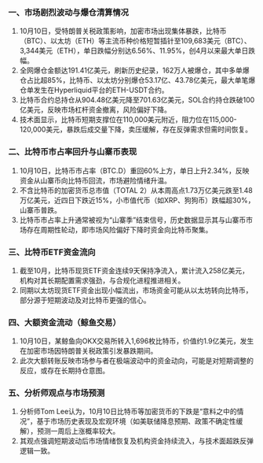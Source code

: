 ### 一、市场剧烈波动与爆仓清算情况  
1. 10月10日，受特朗普关税政策影响，加密市场出现集体暴跌，比特币（BTC）、以太坊（ETH）等主流币种价格短暂插针至109,683美元（BTC）、3,344美元（ETH），单日跌幅分别达6.56%、11.95%，创4月以来最大单日跌幅。  
2. 全网爆仓金额达191.41亿美元，刷新历史纪录，162万人被爆仓，其中多单爆仓占比超85%，比特币、以太坊分别爆仓53.17亿、43.78亿美元，最大单笔爆仓单发生在Hyperliquid平台的ETH-USDT合约。  
3. 比特币合约总持仓从904.48亿美元降至701.63亿美元，SOL合约持仓跌破100亿美元，反映市场杠杆资金撤离，风险偏好下降。  
4. 技术面显示，比特币短期支撑位在110,000美元附近，阻力位在115,000-120,000美元，暴跌后成交量下降，卖压缓解，存在反弹需求但需时间恢复。  

### 二、比特币市占率回升与山寨币表现  
1. 10月10日，比特币市占率（BTC.D）重回60%上方，单日上升2.34%，反映资金从山寨币向比特币回流，市场避险情绪升温。  
2. 不含比特币的加密货币总市值（TOTAL 2）从本周高点1.73万亿美元跌至1.48万亿美元，近四日下跌近15%，小市值代币（如XRP、狗狗币）跌幅超30%，山寨币普跌。  
3. 比特币市占率上升通常被视为“山寨季”结束信号，历史数据显示其与山寨币市场存在周期性轮动，即市场风险偏好下降时资金向比特币聚集。  

### 三、比特币ETF资金流向  
1. 截至10月，比特币现货ETF资金连续9天保持净流入，累计流入258亿美元，机构对其长期配置需求强劲，与合规化进程推进相关。  
2. 同期以太坊现货ETF资金出现小幅流出，市场资金可能从以太坊转向比特币，部分源于短期波动及对比特币更强的信心。  

### 四、大额资金流动（鲸鱼交易）  
1. 10月10日，某鲸鱼向OKX交易所转入1,696枚比特币，价值约1.9亿美元，发生在加密市场因特朗普关税政策引发暴跌期间。  
2. 此次大额转账反映市场参与者在极端波动中的资金动向，可能是对短期调整的反应，或存在长期持仓意图。  

### 五、分析师观点与市场预测  
1. 分析师Tom Lee认为，10月10日比特币等加密货币的下跌是“意料之中的情况”，基于市场历史表现及宏观环境（如美联储降息预期、政策不确定性缓解），预测一周后上涨概率较大。  
2. 其观点强调短期波动后市场情绪恢复及机构资金持续流入，与技术面超跌反弹逻辑一致。  
